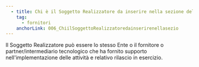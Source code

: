 ```yaml
---
  - title: Chi è il Soggetto Realizzatore da inserire nella sezione dell'implementazione dei progetti?
    tag:
      - fornitori
    anchorLink: 006_ChiilSoggettoRealizzatoredainserirenellasezio
---
```


Il Soggetto Realizzatore può essere lo stesso Ente o il fornitore o partner/intermediario tecnologico che ha fornito supporto nell'implementazione delle attività e relativo rilascio in esercizio.